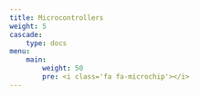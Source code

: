 ```yaml
---
title: Microcontrollers
weight: 5
cascade:
    type: docs
menu:
    main:
        weight: 50
        pre: <i class='fa fa-microchip'></i>
---
```

